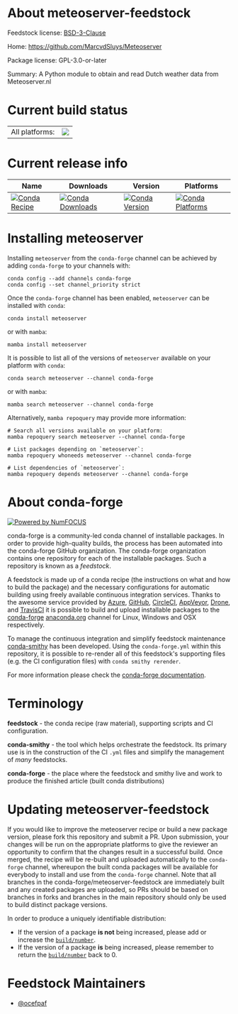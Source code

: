 About meteoserver-feedstock
===========================

Feedstock license: [BSD-3-Clause](https://github.com/conda-forge/meteoserver-feedstock/blob/main/LICENSE.txt)

Home: https://github.com/MarcvdSluys/Meteoserver

Package license: GPL-3.0-or-later

Summary: A Python module to obtain and read Dutch weather data from Meteoserver.nl

Current build status
====================


<table><tr><td>All platforms:</td>
    <td>
      <a href="https://dev.azure.com/conda-forge/feedstock-builds/_build/latest?definitionId=17587&branchName=main">
        <img src="https://dev.azure.com/conda-forge/feedstock-builds/_apis/build/status/meteoserver-feedstock?branchName=main">
      </a>
    </td>
  </tr>
</table>

Current release info
====================

| Name | Downloads | Version | Platforms |
| --- | --- | --- | --- |
| [![Conda Recipe](https://img.shields.io/badge/recipe-meteoserver-green.svg)](https://anaconda.org/conda-forge/meteoserver) | [![Conda Downloads](https://img.shields.io/conda/dn/conda-forge/meteoserver.svg)](https://anaconda.org/conda-forge/meteoserver) | [![Conda Version](https://img.shields.io/conda/vn/conda-forge/meteoserver.svg)](https://anaconda.org/conda-forge/meteoserver) | [![Conda Platforms](https://img.shields.io/conda/pn/conda-forge/meteoserver.svg)](https://anaconda.org/conda-forge/meteoserver) |

Installing meteoserver
======================

Installing `meteoserver` from the `conda-forge` channel can be achieved by adding `conda-forge` to your channels with:

```
conda config --add channels conda-forge
conda config --set channel_priority strict
```

Once the `conda-forge` channel has been enabled, `meteoserver` can be installed with `conda`:

```
conda install meteoserver
```

or with `mamba`:

```
mamba install meteoserver
```

It is possible to list all of the versions of `meteoserver` available on your platform with `conda`:

```
conda search meteoserver --channel conda-forge
```

or with `mamba`:

```
mamba search meteoserver --channel conda-forge
```

Alternatively, `mamba repoquery` may provide more information:

```
# Search all versions available on your platform:
mamba repoquery search meteoserver --channel conda-forge

# List packages depending on `meteoserver`:
mamba repoquery whoneeds meteoserver --channel conda-forge

# List dependencies of `meteoserver`:
mamba repoquery depends meteoserver --channel conda-forge
```


About conda-forge
=================

[![Powered by
NumFOCUS](https://img.shields.io/badge/powered%20by-NumFOCUS-orange.svg?style=flat&colorA=E1523D&colorB=007D8A)](https://numfocus.org)

conda-forge is a community-led conda channel of installable packages.
In order to provide high-quality builds, the process has been automated into the
conda-forge GitHub organization. The conda-forge organization contains one repository
for each of the installable packages. Such a repository is known as a *feedstock*.

A feedstock is made up of a conda recipe (the instructions on what and how to build
the package) and the necessary configurations for automatic building using freely
available continuous integration services. Thanks to the awesome service provided by
[Azure](https://azure.microsoft.com/en-us/services/devops/), [GitHub](https://github.com/),
[CircleCI](https://circleci.com/), [AppVeyor](https://www.appveyor.com/),
[Drone](https://cloud.drone.io/welcome), and [TravisCI](https://travis-ci.com/)
it is possible to build and upload installable packages to the
[conda-forge](https://anaconda.org/conda-forge) [anaconda.org](https://anaconda.org/)
channel for Linux, Windows and OSX respectively.

To manage the continuous integration and simplify feedstock maintenance
[conda-smithy](https://github.com/conda-forge/conda-smithy) has been developed.
Using the ``conda-forge.yml`` within this repository, it is possible to re-render all of
this feedstock's supporting files (e.g. the CI configuration files) with ``conda smithy rerender``.

For more information please check the [conda-forge documentation](https://conda-forge.org/docs/).

Terminology
===========

**feedstock** - the conda recipe (raw material), supporting scripts and CI configuration.

**conda-smithy** - the tool which helps orchestrate the feedstock.
                   Its primary use is in the construction of the CI ``.yml`` files
                   and simplify the management of *many* feedstocks.

**conda-forge** - the place where the feedstock and smithy live and work to
                  produce the finished article (built conda distributions)


Updating meteoserver-feedstock
==============================

If you would like to improve the meteoserver recipe or build a new
package version, please fork this repository and submit a PR. Upon submission,
your changes will be run on the appropriate platforms to give the reviewer an
opportunity to confirm that the changes result in a successful build. Once
merged, the recipe will be re-built and uploaded automatically to the
`conda-forge` channel, whereupon the built conda packages will be available for
everybody to install and use from the `conda-forge` channel.
Note that all branches in the conda-forge/meteoserver-feedstock are
immediately built and any created packages are uploaded, so PRs should be based
on branches in forks and branches in the main repository should only be used to
build distinct package versions.

In order to produce a uniquely identifiable distribution:
 * If the version of a package **is not** being increased, please add or increase
   the [``build/number``](https://docs.conda.io/projects/conda-build/en/latest/resources/define-metadata.html#build-number-and-string).
 * If the version of a package **is** being increased, please remember to return
   the [``build/number``](https://docs.conda.io/projects/conda-build/en/latest/resources/define-metadata.html#build-number-and-string)
   back to 0.

Feedstock Maintainers
=====================

* [@ocefpaf](https://github.com/ocefpaf/)

